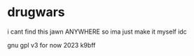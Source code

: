 # drugwars
i cant find this jawn ANYWHERE so ima just make it myself idc

gnu gpl v3 for now
2023 k9bff
